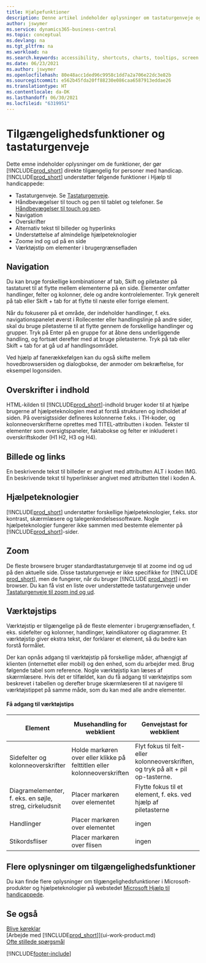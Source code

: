 ```yaml
---
title: Hjælpefunktioner
description: Denne artikel indeholder oplysninger om tastaturgenveje og andre hjælpefunktioner i Business central for personer med handicap.
author: jswymer
ms.service: dynamics365-business-central
ms.topic: conceptual
ms.devlang: na
ms.tgt_pltfrm: na
ms.workload: na
ms.search.keywords: accessibility, shortcuts, charts, tooltips, screen reader
ms.date: 06/23/2021
ms.author: jswymer
ms.openlocfilehash: 80e48acc1ded96c9958c1dd7a2a706e22dc3e82b
ms.sourcegitcommit: e562b45fda20ff88230e086caa6587913eddae26
ms.translationtype: HT
ms.contentlocale: da-DK
ms.lasthandoff: 06/30/2021
ms.locfileid: "6319951"
---
```

# <a name="accessibility-and-keyboard-shortcuts"></a>Tilgængelighedsfunktioner og tastaturgenveje

Dette emne indeholder oplysninger om de funktioner, der gør [!INCLUDE[prod_short](includes/prod_short.md)] direkte tilgængelig for personer med handicap. [!INCLUDE[prod_short](includes/prod_short.md)] understøtter følgende funktioner i Hjælp til handicappede:  

- Tastaturgenveje. Se [Tastaturgenveje](keyboard-shortcuts.md).
- Håndbevægelser til touch og pen til tablet og telefoner. Se [Håndbevægelser til touch og pen](touch-gestures.md).
- Navigation  
- Overskrifter  
- Alternativ tekst til billeder og hyperlinks  
- Understøttelse af almindelige hjælpeteknologier 
- Zoome ind og ud på en side
- Værktøjstip om elementer i brugergrænsefladen

## <a name="navigation"></a><a name="Navigation"></a> Navigation
  
Du kan bruge forskellige kombinationer af tab, Skift og piletaster på tastaturet til at flytte mellem elementerne på en side. Elementer omfatter handlinger, felter og kolonner, dele og andre kontrolelementer. Tryk generelt på tab eller Skift + tab for at flytte til næste eller forrige element.

Når du fokuserer på et område, der indeholder handlinger, f. eks. navigationspanelet øverst i Rollecenter eller handlingslinje på andre sider, skal du bruge piletasterne til at flytte gennem de forskellige handlinger og grupper. Tryk på Enter på en gruppe for at åbne dens underliggende handling, og fortsæt derefter med at bruge piletasterne. Tryk på tab eller Skift + tab for at gå ud af handlingsområdet.

Ved hjælp af fanerækkefølgen kan du også skifte mellem hovedbrowsersiden og dialogbokse, der anmoder om bekræftelse, for eksempel logonsiden.  

## <a name="headings-in-content"></a><a name="Headings"></a> Overskrifter i indhold

HTML-kilden til [!INCLUDE[prod_short](includes/prod_short.md)]-indhold bruger koder til at hjælpe brugerne af hjælpeteknologien med at forstå strukturen og indholdet af siden. På oversigtssider defineres kolonnerne f.eks. i TH-koder, og kolonneoverskrifterne oprettes med TITEL-attributten i koden. Tekster til elementer som oversigtspaneler, faktabokse og felter er inkluderet i overskriftskoder (H1 H2, H3 og H4).  

## <a name="image-and-links"></a><a name="Images"></a> Billede og links

En beskrivende tekst til billeder er angivet med attributten ALT i koden IMG. En beskrivende tekst til hyperlinkser angivet med attributten titel i koden A.  

## <a name="assistive-technologies"></a><a name="AssistiveTech"></a> Hjælpeteknologier

[!INCLUDE[prod_short](includes/prod_short.md)] understøtter forskellige hjælpeteknologier, f.eks. stor kontrast, skærmlæsere og talegenkendelsessoftware. Nogle hjælpeteknologier fungerer ikke sammen med bestemte elementer på [!INCLUDE[prod_short](includes/prod_short.md)]-sider.  

## <a name="zoom"></a><a name="zoom"></a> Zoom

De fleste browsere bruger standardtastaturgenveje til at zoome ind og ud på den aktuelle side. Disse tastaturgenveje er ikke specifikke for [!INCLUDE [prod_short](includes/prod_short.md)], men de fungerer, når du bruger [!INCLUDE [prod_short](includes/prod_short.md)] i en browser. Du kan få vist en liste over understøttede tastaturgenveje under [Tastaturgenveje til zoom ind og ud](keyboard-shortcuts.md#zoomshortcuts).

## <a name="tooltips"></a>Værktøjstips

Værktøjstip er tilgængelige på de fleste elementer i brugergrænsefladen, f. eks. sidefelter og kolonner, handlinger, køindikatorer og diagrammer. Et værktøjstip giver ekstra tekst, der forklarer et element, så du bedre kan forstå formålet. 

Der kan opnås adgang til værktøjstip på forskellige måder, afhængigt af klienten (internettet eller mobil) og den enhed, som du arbejder med. Brug følgende tabel som reference. Nogle værktøjstip kan læses af skærmlæsere. Hvis det er tilfældet, kan du få adgang til værktøjstips som beskrevet i tabellen og derefter bruge skærmlæseren til at navigere til værktøjstippet på samme måde, som du kan med alle andre elementer.

#### <a name="accessing-tooltips"></a>Få adgang til værktøjstips

|Element|Musehandling for webklient|Genvejstast for webklient|Berøringsbevægelse på tablet/telefon for mobilapp|Skærmlæser-understøttelse|
|-------|-----------------|------------|--------------------------|---------------------|
|Sidefelter og kolonneoverskrifter|Holde markøren over eller klikke på felttitlen eller kolonneoverskriften|Flyt fokus til felt- eller kolonneoverskriften, og tryk på alt + pil op-tasterne.|Tryk på felttitlen |ja|
|Diagramelementer, f. eks. en søjle, streg, cirkeludsnit|Placer markøren over elementet|Flytte fokus til et element, f. eks. ved hjælp af piletasterne|Tryk og hold elementet nede|ja|
|Handlinger|Placer markøren over elementet|ingen|ingen |nummer|
|Stikordsfliser|Placer markøren over flisen |ingen|ingen|nummer|


<!--
- With a mouse, hover over the element.
- With keyboard, press the Alt+Up Arrow keys.
- On a tablet or phone, tap and hold on the element. To learn about more gestures, see [Touch and Pen Gestures](touch-gestures.md)

-->

## <a name="for-more-accessibility-information"></a>Flere oplysninger om tilgængelighedsfunktioner

Du kan finde flere oplysninger om tilgængelighedsfunktioner i Microsoft-produkter og hjælpeteknologier på webstedet [Microsoft Hjælp til handicappede](https://go.microsoft.com/fwlink/?LinkId=262160).

## <a name="see-also"></a>Se også

[Blive køreklar](ui-get-ready-business.md)  
[Arbejde med [!INCLUDE[prod_short](includes/prod_short.md)]](ui-work-product.md)  
[Ofte stillede spørgsmål](across-faq.yml)  

[!INCLUDE[footer-include](includes/footer-banner.md)]

